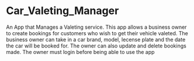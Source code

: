 # Car_Valeting_Manager
An App that Manages a Valeting service.
This app allows a business owner to create bookings for customers who wish to get their vehicle valeted.
The business owner can take in a car brand, model, lecense plate and the date the car will be booked for.
The owner can also update and delete bookings made.
The owner must login before being able to use the app
